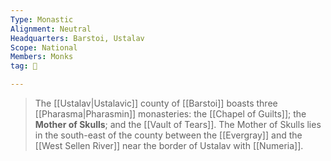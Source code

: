 ```yaml
---
Type: Monastic
Alignment: Neutral
Headquarters: Barstoi, Ustalav
Scope: National
Members: Monks
tag: 👥

---
```


> The [[Ustalav|Ustalavic]] county of [[Barstoi]] boasts three [[Pharasma|Pharasmin]] monasteries: the [[Chapel of Guilts]]; the **Mother of Skulls**; and the [[Vault of Tears]]. The Mother of Skulls lies in the south-east of the county between the [[Evergray]] and the [[West Sellen River]] near the border of Ustalav with [[Numeria]].








